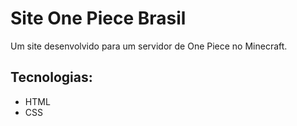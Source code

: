 # Site One Piece Brasil
Um site desenvolvido para um servidor de One Piece no Minecraft.

## Tecnologias:
- HTML
- CSS